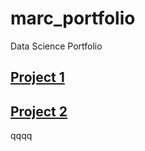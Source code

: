 # marc_portfolio
Data Science Portfolio

## [Project 1](https://raw.githubusercontent.com/marcdugu/ML_CosmicStrings_project/main/ML_report.pdf)

## [Project 2](https://marcdugu.github.io/ML_CosmicStrings_project/ML_report.pdf)

qqqq
